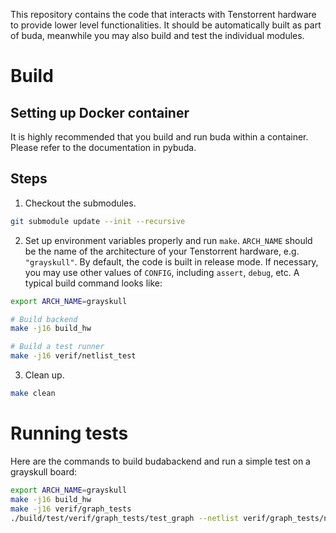 This repository contains the code that interacts with Tenstorrent hardware to provide lower level functionalities. 
It should be automatically built as part of buda, meanwhile you may also build and test the individual modules.


# Build

## Setting up Docker container

It is highly recommended that you build and run buda within a container. Please refer to the documentation in pybuda.

## Steps

1. Checkout the submodules.

```bash
git submodule update --init --recursive
```

2. Set up environment variables properly and run `make`. `ARCH_NAME` should be the name of the architecture of your Tenstorrent hardware, e.g. `"grayskull"`. By default, the code is built in release mode. If necessary, you may use other values of `CONFIG`, including `assert`, `debug`, etc.
A typical build command looks like:
    
```bash
export ARCH_NAME=grayskull

# Build backend
make -j16 build_hw

# Build a test runner
make -j16 verif/netlist_test
```

3. Clean up.
```bash
make clean
```


# Running tests

Here are the commands to build budabackend and run a simple test on a grayskull board:

```bash
export ARCH_NAME=grayskull
make -j16 build_hw
make -j16 verif/graph_tests
./build/test/verif/graph_tests/test_graph --netlist verif/graph_tests/netlists/netlist_softmax_single_tile.yaml --silicon
```